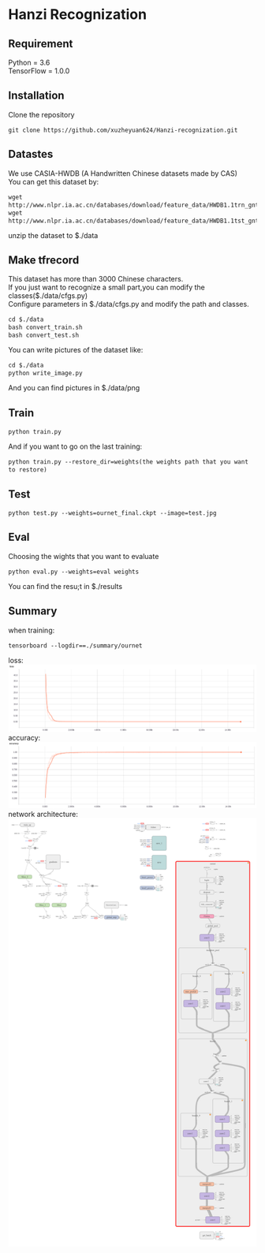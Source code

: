 Hanzi Recognization
===================
Requirement
-----------
Python = 3.6<br>
TensorFlow = 1.0.0<br>

Installation
-------------
Clone the repository<br>
```Shell
git clone https://github.com/xuzheyuan624/Hanzi-recognization.git
```

Datastes
--------
We use CASIA-HWDB (A Handwritten Chinese datasets made by CAS)<br>
You can get this dataset by:<br>
```Shell
wget http://www.nlpr.ia.ac.cn/databases/download/feature_data/HWDB1.1trn_gnt.zip
wget http://www.nlpr.ia.ac.cn/databases/download/feature_data/HWDB1.1tst_gnt.zip
```
unzip the dataset to $./data

Make tfrecord
-------------
This dataset has more than 3000 Chinese characters.<br>
If you just want to recognize a small part,you can modify the classes($./data/cfgs.py)<br>
Configure parameters in $./data/cfgs.py and modify the path and classes.<br>
```Shell
cd $./data
bash convert_train.sh
bash convert_test.sh
```
You can write pictures of the dataset like:
```Shell
cd $./data
python write_image.py
```
And you can find pictures in $./data/png

Train 
-----
```Shell
python train.py
```
And if you want to go on the last training:
```Shell
python train.py --restore_dir=weights(the weights path that you want to restore)
```
Test
----
``` Shell
python test.py --weights=ournet_final.ckpt --image=test.jpg
```

Eval
----
Choosing the wights that you want to evaluate
```Shell
python eval.py --weights=eval weights
```
You can find the resu;t in $./results

Summary
-------
when training:
```Shell 
tensorboard --logdir==./summary/ournet
```
loss:
![](https://github.com/xuzheyuan624/Hanzi-recognization/blob/master/figure/train/loss.png)
accuracy:
![](https://github.com/xuzheyuan624/Hanzi-recognization/blob/master/figure/train/accuracy.png)
network architecture:
![](https://github.com/xuzheyuan624/Hanzi-recognization/blob/master/figure/graph/graph_run%3D.png)
